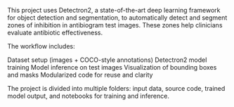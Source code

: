 This project uses Detectron2, a state-of-the-art deep learning framework for object detection and segmentation, to automatically detect and segment zones of inhibition in antibiogram test images. These zones help clinicians evaluate antibiotic effectiveness.

The workflow includes:

Dataset setup (images + COCO-style annotations)
Detectron2 model training
Model inference on test images
Visualization of bounding boxes and masks
Modularized code for reuse and clarity

The project is divided into multiple folders: input data, source code, trained model output, and notebooks for training and inference.
